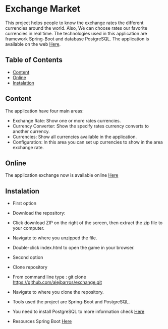 # Exchange Market

This project helps people to know the exchange rates the different currencies around the world. Also, We can choose rates our favorite currencies in real time.
The technologies used in this application are framework Spring-Boot and database PostgreSQL.
The application is available on the web [Here](https://foreing-exchange.herokuapp.com/).

## Table of Contents
* [Content](#Content)
* [Online](#Online)
* [Instalation](#Instalation)


## Content

The application have four main areas:

* Exchange Rate: Show one or more rates currencies.
* Currency Converter: Show the specify rates currency converts to another currency.
* Currencies: Show all currencies available in the application.   
* Configuration: In this area you can set up currencies to show in the area exchange rate.

## Online

The  application exchange now is available online [Here](https://foreing-exchange.herokuapp.com/)

## Instalation

* First option

* Download the repository:
* Click download ZIP on the right of the screen, then extract the zip file to your computer.
* Navigate to where you unzipped the file.
* Double-click index.html to open the game in your browser.

* Second option

* Clone repository
* From command line type : git clone https://github.com/alejbarros/exchange.git
* Navigate to where you clone the repository.


* Tools used the project are Spring-Boot and PostgreSQL.
* You need to install PostgreSQL to more information check [Here](https://www.postgresql.org/download/)
* Resources Spring Boot [Here](https://spring.io/)
